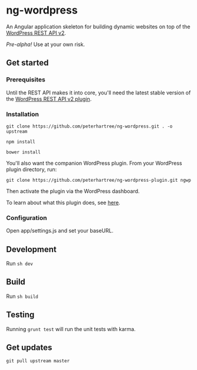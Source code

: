 # ng-wordpress

An Angular application skeleton for building dynamic websites on top of the [WordPress REST API v2](http://wp-api.org).

*Pre-alpha!* Use at your own risk.

## Get started

### Prerequisites

Until the REST API makes it into core, you'll need the latest stable version of the [WordPress REST API v2 plugin](https://en-gb.wordpress.org/plugins/rest-api/).

### Installation

`git clone https://github.com/peterhartree/ng-wordpress.git . -o upstream`

`npm install`

`bower install`

You'll also want the companion WordPress plugin. From your WordPress plugin directory, run:

`git clone https://github.com/peterhartree/ng-wordpress-plugin.git ngwp`

Then activate the plugin via the WordPress dashboard.

To learn about what this plugin does, see [here](https://github.com/peterhartree/ng-wordpress-plugin).

### Configuration

Open app/settings.js and set your baseURL.

## Development

Run `sh dev`

## Build

Run `sh build`

## Testing

Running `grunt test` will run the unit tests with karma.

## Get updates

`git pull upstream master`